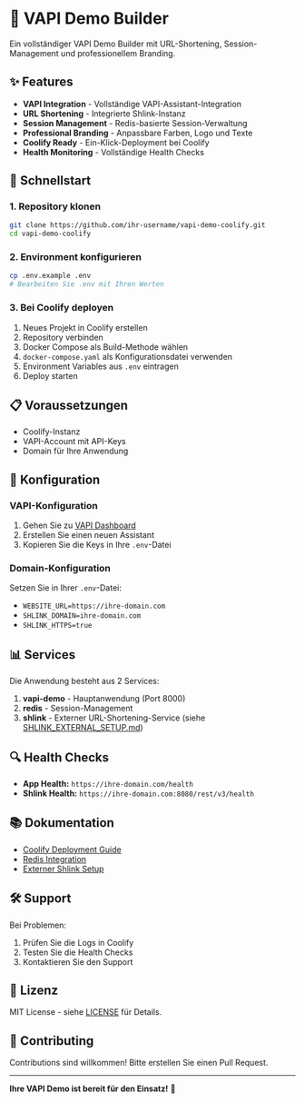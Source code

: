 # 🚀 VAPI Demo Builder

Ein vollständiger VAPI Demo Builder mit URL-Shortening, Session-Management und professionellem Branding.

## ✨ Features

- **VAPI Integration** - Vollständige VAPI-Assistant-Integration
- **URL Shortening** - Integrierte Shlink-Instanz
- **Session Management** - Redis-basierte Session-Verwaltung
- **Professional Branding** - Anpassbare Farben, Logo und Texte
- **Coolify Ready** - Ein-Klick-Deployment bei Coolify
- **Health Monitoring** - Vollständige Health Checks

## 🎯 Schnellstart

### 1. Repository klonen
```bash
git clone https://github.com/ihr-username/vapi-demo-coolify.git
cd vapi-demo-coolify
```

### 2. Environment konfigurieren
```bash
cp .env.example .env
# Bearbeiten Sie .env mit Ihren Werten
```

### 3. Bei Coolify deployen
1. Neues Projekt in Coolify erstellen
2. Repository verbinden
3. Docker Compose als Build-Methode wählen
4. `docker-compose.yaml` als Konfigurationsdatei verwenden
5. Environment Variables aus `.env` eintragen
6. Deploy starten

## 📋 Voraussetzungen

- Coolify-Instanz
- VAPI-Account mit API-Keys
- Domain für Ihre Anwendung

## 🔧 Konfiguration

### VAPI-Konfiguration
1. Gehen Sie zu [VAPI Dashboard](https://dashboard.vapi.ai)
2. Erstellen Sie einen neuen Assistant
3. Kopieren Sie die Keys in Ihre `.env`-Datei

### Domain-Konfiguration
Setzen Sie in Ihrer `.env`-Datei:
- `WEBSITE_URL=https://ihre-domain.com`
- `SHLINK_DOMAIN=ihre-domain.com`
- `SHLINK_HTTPS=true`

## 📊 Services

Die Anwendung besteht aus 2 Services:

1. **vapi-demo** - Hauptanwendung (Port 8000)
2. **redis** - Session-Management
3. **shlink** - Externer URL-Shortening-Service (siehe [SHLINK_EXTERNAL_SETUP.md](SHLINK_EXTERNAL_SETUP.md))

## 🔍 Health Checks

- **App Health:** `https://ihre-domain.com/health`
- **Shlink Health:** `https://ihre-domain.com:8080/rest/v3/health`

## 📚 Dokumentation

- [Coolify Deployment Guide](COOLIFY_DEPLOYMENT.md)
- [Redis Integration](REDIS_INTEGRATION.md)
- [Externer Shlink Setup](SHLINK_EXTERNAL_SETUP.md)

## 🛠️ Support

Bei Problemen:
1. Prüfen Sie die Logs in Coolify
2. Testen Sie die Health Checks
3. Kontaktieren Sie den Support

## 📄 Lizenz

MIT License - siehe [LICENSE](LICENSE) für Details.

## 🤝 Contributing

Contributions sind willkommen! Bitte erstellen Sie einen Pull Request.

---

**Ihre VAPI Demo ist bereit für den Einsatz!** 🚀